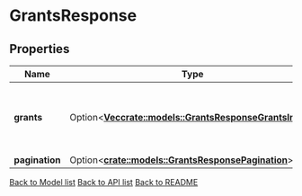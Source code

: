 # GrantsResponse

## Properties

Name | Type | Description | Notes
------------ | ------------- | ------------- | -------------
**grants** | Option<[**Vec<crate::models::GrantsResponseGrantsInner>**](Grants_response_grants_inner.md)> | authorizations is a list of grants granted for grantee by granter. | [optional]
**pagination** | Option<[**crate::models::GrantsResponsePagination**](Grants_response_pagination.md)> |  | [optional]

[Back to Model list](../README.md#documentation-for-models) [Back to API list](../README.md#documentation-for-api-endpoints) [Back to README](../README.md)


